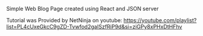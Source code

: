 Simple Web Blog Page created using React and JSON server

Tutorial was Provided by NetNinja on youtube:
https://youtube.com/playlist?list=PL4cUxeGkcC9gZD-Tvwfod2gaISzfRiP9d&si=ziGPy8xPHxDtHFhv
